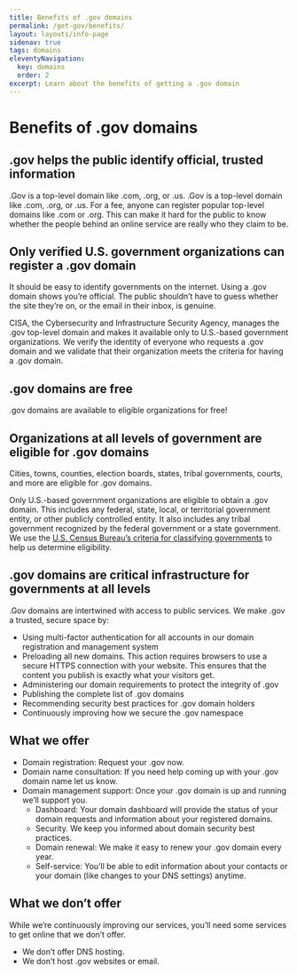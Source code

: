 ```yaml
---
title: Benefits of .gov domains
permalink: /get-gov/benefits/
layout: layouts/info-page
sidenav: true
tags: domains
eleventyNavigation:
  key: domains
  order: 2
excerpt: Learn about the benefits of getting a .gov domain
---
```


# Benefits of .gov domains

## .gov helps the public identify official, trusted information

.Gov is a top-level domain like .com, .org, or .us. .Gov is a top-level domain like .com, .org, or .us. For a fee, anyone can register popular top-level domains like .com or .org. This can make it hard for the public to know whether the people behind an online service are really who they claim to be.

## Only verified U.S. government organizations can register a .gov domain 

It should be easy to identify governments on the internet. Using a .gov domain shows you’re official. The public shouldn’t have to guess whether the site they’re on, or the email in their inbox, is genuine.

CISA, the Cybersecurity and Infrastructure Security Agency, manages the .gov top-level domain and makes it available only to U.S.-based government organizations. We verify the identity of everyone who requests a .gov domain and we validate that their organization meets the criteria for having a .gov domain.

## .gov domains are free

.gov domains are available to eligible organizations for free! 

## Organizations at all levels of government are eligible for .gov domains

Cities, towns, counties, election boards, states, tribal governments, courts, and more are eligible for .gov domains. 

Only U.S.-based government organizations are eligible to obtain a .gov domain. This includes any federal, state, local, or territorial government entity, or other publicly controlled entity. It also includes any tribal government recognized by the federal government or a state government. We use the [U.S. Census Bureau’s criteria for classifying governments](https://www.census.gov/programs-surveys/gus/technical-documentation/methodology/population-of-interest1.html) to help us determine eligibility.

## .gov domains are critical infrastructure for governments at all levels

.Gov domains are intertwined with access to public services. We make .gov a trusted, secure space by:
- Using multi-factor authentication for all accounts in our domain registration and management system
- Preloading all new domains. This action requires browsers to use a secure HTTPS connection with your website. This ensures that the content you publish is exactly what your visitors get.
- Administering our domain requirements to protect the integrity of .gov
- Publishing the complete list of .gov domains
- Recommending security best practices for .gov domain holders
- Continuously improving how we secure the .gov namespace

## What we offer

- Domain registration: Request your .gov now.
- Domain name consultation: If you need help coming up with your .gov domain name let us know.
- Domain management support: Once your .gov domain is up and running we’ll support you.
    - Dashboard: Your domain dashboard will provide the status of your domain requests and information about your registered domains.
    - Security. We keep you informed about domain security best practices.
    - Domain renewal: We make it easy to renew your .gov domain every year.
    - Self-service: You’ll be able to edit information about your contacts or your domain (like changes to your DNS settings) anytime. 

## What we don’t offer

While we’re continuously improving our services, you’ll need some services to get online that we don’t offer. 
- We don’t offer DNS hosting. 
- We don’t host .gov websites or email.

